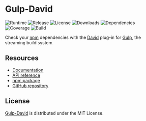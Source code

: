 # Gulp-David
![Runtime](https://img.shields.io/badge/node-%3E%3D10.11-brightgreen.svg) ![Release](https://img.shields.io/npm/v/@cedx/gulp-david.svg) ![License](https://img.shields.io/npm/l/@cedx/gulp-david.svg) ![Downloads](https://img.shields.io/npm/dt/@cedx/gulp-david.svg) ![Dependencies](https://david-dm.org/cedx/gulp-david.svg) ![Coverage](https://coveralls.io/repos/github/cedx/gulp-david/badge.svg) ![Build](https://travis-ci.com/cedx/gulp-david.svg)

Check your [npm](https://www.npmjs.com) dependencies with the [David](https://david-dm.org) plug-in for [Gulp](https://gulpjs.com), the streaming build system.

## Resources
- [Documentation](https://dev.belin.io/gulp-david)
- [API reference](https://dev.belin.io/gulp-david/api)
- [npm package](https://www.npmjs.com/package/@cedx/gulp-david)
- [GitHub repository](https://github.com/cedx/gulp-david)

## License
[Gulp-David](https://dev.belin.io/gulp-david) is distributed under the MIT License.
